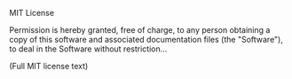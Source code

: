 MIT License

Permission is hereby granted, free of charge, to any person obtaining a copy
of this software and associated documentation files (the "Software"), to deal
in the Software without restriction...

(Full MIT license text)

